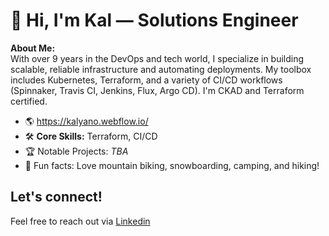 # 👋 Hi, I'm Kal — Solutions Engineer

**About Me:**  
With over 9 years in the DevOps and tech world, I specialize in building scalable, reliable infrastructure and automating deployments. My toolbox includes Kubernetes, Terraform, and a variety of CI/CD workflows (Spinnaker, Travis CI, Jenkins, Flux, Argo CD). I'm CKAD and Terraform certified.

- 🌎 https://kalyano.webflow.io/
- 🛠️ **Core Skills:** Terraform, CI/CD
- 🏆 Notable Projects: *TBA*
- 🎿 Fun facts: Love mountain biking, snowboarding, camping, and hiking!

## Let's connect!
Feel free to reach out via [Linkedin](https://www.linkedin.com/in/kalyanoduri/)
